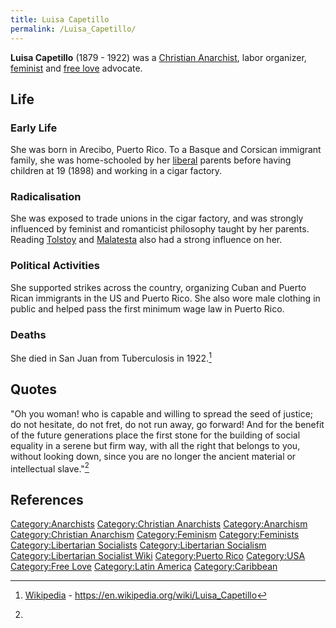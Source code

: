 ```yaml
---
title: Luisa Capetillo
permalink: /Luisa_Capetillo/
---
```


**Luisa Capetillo** (1879 - 1922) was a [Christian
Anarchist](Christian_Anarchism "wikilink"), labor organizer,
[feminist](Feminism "wikilink") and [free love](Free_Love "wikilink")
advocate.

## Life

### Early Life

She was born in Arecibo, Puerto Rico. To a Basque and Corsican immigrant
family, she was home-schooled by her [liberal](Liberalism "wikilink")
parents before having children at 19 (1898) and working in a cigar
factory.

### Radicalisation

She was exposed to trade unions in the cigar factory, and was strongly
influenced by feminist and romanticist philosophy taught by her parents.
Reading [Tolstoy](Leo_Tolstoy "wikilink") and
[Malatesta](Errico_Malatesta "wikilink") also had a strong influence on
her.

### Political Activities

She supported strikes across the country, organizing Cuban and Puerto
Rican immigrants in the US and Puerto Rico. She also wore male clothing
in public and helped pass the first minimum wage law in Puerto Rico.

### Deaths

She died in San Juan from Tuberculosis in 1922.[^1]

## Quotes

"Oh you woman! who is capable and willing to spread the seed of justice;
do not hesitate, do not fret, do not run away, go forward! And for the
benefit of the future generations place the first stone for the building
of social equality in a serene but firm way, with all the right that
belongs to you, without looking down, since you are no longer the
ancient material or intellectual slave."[^2]

## References

<references />

[Category:Anarchists](Category:Anarchists "wikilink")
[Category:Christian
Anarchists](Category:Christian_Anarchists "wikilink")
[Category:Anarchism](Category:Anarchism "wikilink") [Category:Christian
Anarchism](Category:Christian_Anarchism "wikilink")
[Category:Feminism](Category:Feminism "wikilink")
[Category:Feminists](Category:Feminists "wikilink")
[Category:Libertarian
Socialists](Category:Libertarian_Socialists "wikilink")
[Category:Libertarian
Socialism](Category:Libertarian_Socialism "wikilink")
[Category:Libertarian Socialist
Wiki](Category:Libertarian_Socialist_Wiki "wikilink") [Category:Puerto
Rico](Category:Puerto_Rico "wikilink")
[Category:USA](Category:USA "wikilink") [Category:Free
Love](Category:Free_Love "wikilink") [Category:Latin
America](Category:Latin_America "wikilink")
[Category:Caribbean](Category:Caribbean "wikilink")

[^1]: [Wikipedia](Wikipedia "wikilink") -
    <https://en.wikipedia.org/wiki/Luisa_Capetillo>

[^2]:
